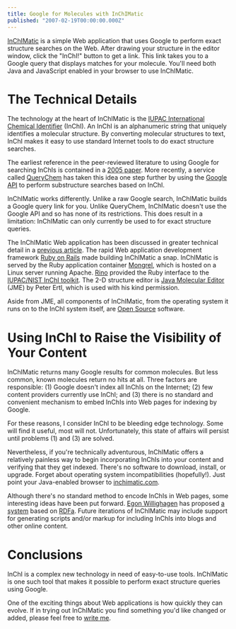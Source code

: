 ```yaml
---
title: Google for Molecules with InChIMatic
published: "2007-02-19T00:00:00.000Z"
---
```


[InChIMatic](http://inchimatic.com) is a simple Web application that uses Google to perform exact structure searches on the Web. After drawing your structure in the editor window, click the "InChI!" button to get a link. This link takes you to a Google query that displays matches for your molecule. You'll need both Java and JavaScript enabled in your browser to use InChIMatic.

# The Technical Details

The technology at the heart of InChIMatic is the [IUPAC International Chemical Identifier](http://www.iupac.org/inchi/) (InChI). An InChI is an alphanumeric string that uniquely identifies a molecular structure. By converting molecular structures to text, InChI makes it easy to use standard Internet tools to do exact structure searches.

The earliest reference in the peer-reviewed literature to using Google for searching InChIs is contained in a [2005 paper](http://dx.doi.org/10.1039/b502828k). More recently, a service called [QueryChem](http://querychem.com) has taken this idea one step further by using the [Google API](http://code.google.com/) to perform substructure searches based on InChI.

InChIMatic works differently. Unlike a raw Google search, InChIMatic builds a Google query link for you. Unlike QueryChem, InChIMatic doesn't use the Google API and so has none of its restrictions. This does result in a limitation: InChIMatic can only currently be used to for exact structure queries.

The InChIMatic Web application has been discussed in greater technical detail in a [previous article](http://depth-first.com/articles/2006/12/15/anatomy-of-a-cheminformatics-web-application-inchimatic). The rapid Web application development framework [Ruby on Rails](http://rubyonrails.com) made building InChIMatic a snap. InChIMatic is served by the Ruby application container [Mongrel](http://depth-first.com/articles/2007/02/05/mongrel-and-rails-its-just-not-fair), which is hosted on a Linux server running Apache. [Rino](http://depth-first.com/articles/tag/rino) provided the Ruby interface to the [IUPAC/NIST InChI toolkit](http://www.iupac.org/inchi/). The 2-D structure editor is [Java Molecular Editor](http://www.molinspiration.com/jme/) (JME) by Peter Ertl, which is used with his kind permission.

Aside from JME, all components of InChIMatic, from the operating system it runs on to the InChI system itself, are [Open Source](http://opensource.org) software.

# Using InChI to Raise the Visibility of Your Content

InChIMatic returns many Google results for common molecules. But less common, known molecules return no hits at all. Three factors are responsible: (1) Google doesn't index all InChIs on the Internet; (2) few content providers currently use InChI; and (3) there is no standard and convenient mechanism to embed InChIs into Web pages for indexing by Google.

For these reasons, I consider InChI to be bleeding edge technology. Some will find it useful, most will not. Unfortunately, this state of affairs will persist until problems (1) and (3) are solved.

Nevertheless, if you're technically adventurous, InChIMatic offers a relatively painless way to begin incorporating InChIs into your content and verifying that they get indexed. There's no software to download, install, or upgrade. Forget about operating system incompatibilities (hopefully!). Just point your Java-enabled browser to [inchimatic.com](http://inchimatic.com).

Although there's no standard method to encode InChIs in Web pages, some interesting ideas have been put forward. [Egon Willighagen](http://chem-bla-ics.blogspot.com/) has proposed [a system](http://chem-bla-ics.blogspot.com/2006/12/including-smiles-cml-and-inchi-in.html) based on [RDFa](http://www.w3.org/TR/xhtml-rdfa-primer/). Future iterations of InChIMatic may include support for generating scripts and/or markup for including InChIs into blogs and other online content.

# Conclusions

InChI is a complex new technology in need of easy-to-use tools. InChIMatic is one such tool that makes it possible to perform exact structure queries using Google.

One of the exciting things about Web applications is how quickly they can evolve. If in trying out InChIMatic you find something you'd like changed or added, please feel free to <a href="mailto:r_apodaca@users.sf.net">write me</a>.